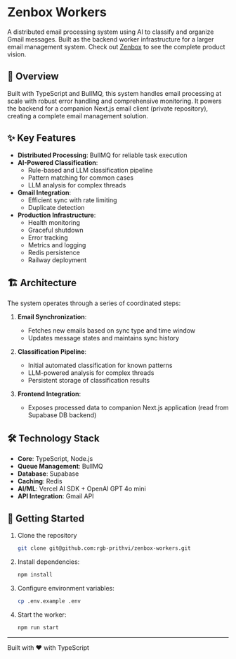 # Zenbox Workers

A distributed email processing system using AI to classify and organize Gmail messages. Built as the backend worker infrastructure for a larger email management system. Check out [Zenbox](https://zen-inbox.vercel.app/) to see the complete product vision.

## 🚀 Overview

Built with TypeScript and BullMQ, this system handles email processing at scale with robust error handling and comprehensive monitoring. It powers the backend for a companion Next.js email client (private repository), creating a complete email management solution.

## ✨ Key Features

- **Distributed Processing**: BullMQ for reliable task execution
- **AI-Powered Classification**: 
  - Rule-based and LLM classification pipeline
  - Pattern matching for common cases
  - LLM analysis for complex threads
- **Gmail Integration**: 
  - Efficient sync with rate limiting
  - Duplicate detection
- **Production Infrastructure**:
  - Health monitoring
  - Graceful shutdown
  - Error tracking
  - Metrics and logging
  - Redis persistence
  - Railway deployment

## 🏗️ Architecture

The system operates through a series of coordinated steps:

1. **Email Synchronization**: 
   - Fetches new emails based on sync type and time window
   - Updates message states and maintains sync history
   
2. **Classification Pipeline**:
   - Initial automated classification for known patterns
   - LLM-powered analysis for complex threads
   - Persistent storage of classification results
   
3. **Frontend Integration**:
   - Exposes processed data to companion Next.js application (read from Supabase DB backend)

## 🛠️ Technology Stack

- **Core**: TypeScript, Node.js
- **Queue Management**: BullMQ
- **Database**: Supabase
- **Caching**: Redis
- **AI/ML**: Vercel AI SDK + OpenAI GPT 4o mini
- **API Integration**: Gmail API


## 🚀 Getting Started

1. Clone the repository
   ```bash
   git clone git@github.com:rgb-prithvi/zenbox-workers.git
   ```
2. Install dependencies:
   ```bash
   npm install
   ```
3. Configure environment variables:
   ```bash
   cp .env.example .env
   ```
4. Start the worker:
   ```bash
   npm run start
   ```

---

Built with ❤️ with TypeScript
